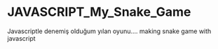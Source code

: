 # JAVASCRIPT_My_Snake_Game
Javascriptle denemiş olduğum yılan oyunu.... making snake game with javascript
